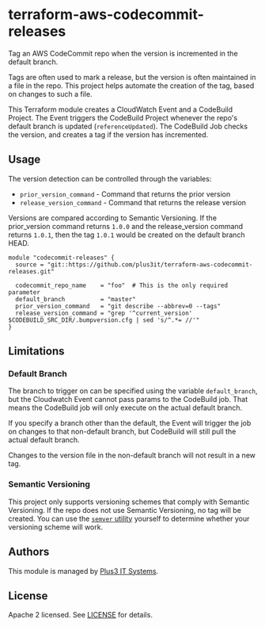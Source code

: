 # terraform-aws-codecommit-releases

Tag an AWS CodeCommit repo when the version is incremented in the default
branch.

Tags are often used to mark a release, but the version is often maintained in a
file in the repo. This project helps automate the creation of the tag, based on
changes to such a file.

This Terraform module creates a CloudWatch Event and a CodeBuild Project. The
Event triggers the CodeBuild Project whenever the repo's default branch is
updated (`referenceUpdated`). The CodeBuild Job checks the version, and creates
a tag if the version has incremented.

## Usage

The version detection can be controlled through the variables:

* `prior_version_command` - Command that returns the prior version
* `release_version_command` - Command that returns the release version

Versions are compared according to Semantic Versioning. If the prior_version
command returns `1.0.0` and the release_version command returns `1.0.1`, then
the tag `1.0.1` would be created on the default branch HEAD.

```hcl
module "codecommit-releases" {
  source = "git::https://github.com/plus3it/terraform-aws-codecommit-releases.git"

  codecommit_repo_name    = "foo"  # This is the only required parameter
  default_branch          = "master"
  prior_version_command   = "git describe --abbrev=0 --tags"
  release_version_command = "grep '^current_version' $CODEBUILD_SRC_DIR/.bumpversion.cfg | sed 's/^.*= //'"
}
```

## Limitations

### Default Branch

The branch to trigger on can be specified using the variable `default_branch`,
but the Cloudwatch Event cannot pass params to the CodeBuild job. That means
the CodeBuild job will only execute on the actual default branch.

If you specify a branch other than the default, the Event will trigger the job
on changes to that non-default branch, but CodeBuild will still pull the actual
default branch.

Changes to the version file in the non-default branch will not result in a new
tag.

### Semantic Versioning

This project only supports versioning schemes that comply with Semantic
Versioning. If the repo does not use Semantic Versioning, no tag will be
created. You can use the [`semver` utility][semver] yourself to determine
whether your versioning scheme will work.

[semver]: https://docs.npmjs.com/misc/semver

## Authors

This module is managed by [Plus3 IT Systems](https://github.com/plus3it).

## License

Apache 2 licensed. See [LICENSE](LICENSE) for details.
